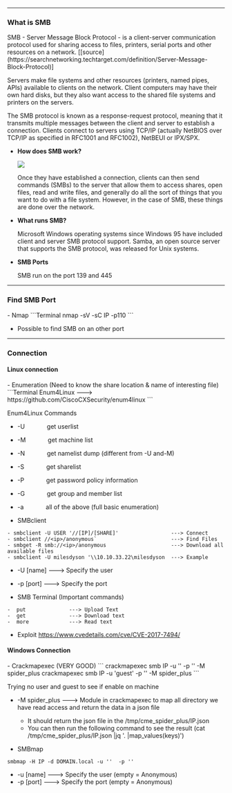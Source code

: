 --- ---
<h3>What is SMB</h3>
SMB - Server Message Block Protocol - is a client-server communication protocol used for sharing access to files, printers, serial ports and other resources on a network. [[source](https://searchnetworking.techtarget.com/definition/Server-Message-Block-Protocol)]  

Servers make file systems and other resources (printers, named pipes, APIs) available to clients on the network. Client computers may have their own hard disks, but they also want access to the shared file systems and printers on the servers.

The SMB protocol is known as a response-request protocol, meaning that it transmits multiple messages between the client and server to establish a connection. Clients connect to servers using TCP/IP (actually NetBIOS over TCP/IP as specified in RFC1001 and RFC1002), NetBEUI or IPX/SPX.

- **How does SMB work?**  

	![](https://i.imgur.com/XMnru12.png)

	Once they have established a connection, clients can then send commands (SMBs) to the server that allow them to access shares, open files, read and write files, and generally do all the sort of things that you want to do with a file system. However, in the case of SMB, these things are done over the network.

- **What runs SMB?**

	Microsoft Windows operating systems since Windows 95 have included client and server SMB protocol support. Samba, an open source server that supports the SMB protocol, was released for Unix systems.

- **SMB Ports**

	SMB run on the port 139 and 445

---
<h3>Find SMB Port</h3>
- Nmap
```Terminal
nmap -sV -sC IP -p110
```

- Possible to find SMB on an other port

---
<h3>Connection</h3>
<h4>Linux connection</h4>
- Enumeration (Need to know the share location & name of interesting file)
```Terminal
Enum4Linux          ---> https://github.com/CiscoCXSecurity/enum4linux
```

Enum4Linux Commands

- -U             get userlist  
- -M             get machine list  
- -N             get namelist dump (different from -U and-M)  
- -S             get sharelist  
- -P             get password policy information  
- -G             get group and member list

- -a             all of the above (full basic enumeration)  


- SMBclient
```Terminal
- smbclient -U USER '//[IP]/[SHARE]'                 ---> Connect
- smbclient //<ip>/anonymous`                        ---> Find Files
- smbget -R smb://<ip>/anonymous                     ---> Download all available files
- smbclient -U milesdyson '\\10.10.33.22\milesdyson  ---> Example
```

- -U [name]     ---> Specify the user
- -p [port]        ---> Specify the port  


- SMB Terminal (Important commands)
```Temrinal
-  put              ---> Upload Text
-  get              ---> Download text
-  more             ---> Read text
```

- Exploit
	https://www.cvedetails.com/cve/CVE-2017-7494/


<h4>Windows Connection</h4>
- Crackmapexec (VERY GOOD)
```
crackmapexec smb IP -u '' -p '' -M spider_plus
crackmapexec smb IP -u 'guest' -p '' -M spider_plus
```

Trying no user and guest to see if enable on machine

- -M spider_plus       ---> Module in crackmapexec to map all directory we have read access and return the data in a json file
	- It should return the json file in the /tmp/cme_spider_plus/IP.json
	- You can then run the following command to see the result (cat /tmp/cme_spider_plus/IP.json |jq '. |map_values(keys)')


- SMBmap
```Terminal
smbmap -H IP -d DOMAIN.local -u ''  -p ''
```

- -u [name]     ---> Specify the user (empty = Anonymous)
- -p [port]        ---> Specify the port  (empty = Anonymous)
